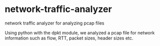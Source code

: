 # network-traffic-analyzer
network traffic analyzer for analyzing pcap files


Using python with the dpkt module, we analyzed a pcap file for network information such as flow, RTT, packet sizes, header sizes etc. 
